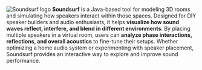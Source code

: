 ![Soundsurf logo](https://i.imgur.com/UENzbVk.png)
**Soundsurf** is a Java-based tool for modeling 3D rooms and simulating how speakers interact within those spaces. Designed for DIY speaker builders and audio enthusiasts, it helps **visualize how sound waves reflect, interfere, and blend in different environments**. By placing multiple speakers in a virtual room, users can **analyze phase interactions, reflections, and overall acoustics** to fine-tune their setups. Whether optimizing a home audio system or experimenting with speaker placement, Soundsurf provides an interactive way to explore and improve sound performance.
